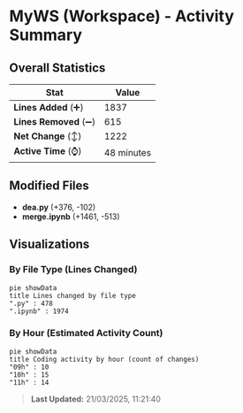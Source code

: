 # MyWS (Workspace) - Activity Summary 

## Overall Statistics

| Stat                   | Value                                                             |
| ---------------------- | ----------------------------------------------------------------- |
| **Lines Added** (➕)   | 1837                                          |
| **Lines Removed** (➖) | 615                                        |
| **Net Change** (↕)    | 1222                |
| **Active Time** (⌚)   | 48 minutes |


## Modified Files
- **dea.py** (+376, -102)
- **merge.ipynb** (+1461, -513)

## Visualizations

### By File Type (Lines Changed)

```mermaid
pie showData
title Lines changed by file type
".py" : 478
".ipynb" : 1974
```

### By Hour (Estimated Activity Count)

```mermaid
pie showData
title Coding activity by hour (count of changes)
"09h" : 10
"10h" : 15
"11h" : 14
```


> **Last Updated:** 21/03/2025, 11:21:40